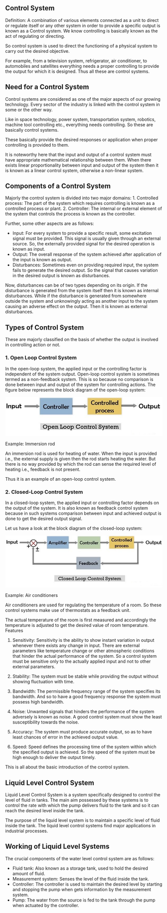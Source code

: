 ## Control System
Definition: A combination of various elements connected as a unit to direct or regulate itself or any other system in order to provide a specific output is known as a Control system. We know controlling is basically known as the act of regulating or directing.

So control system is used to direct the functioning of a physical system to carry out the desired objective.

For example, from a television system, refrigerator, air conditioner, to automobiles and satellites everything needs a proper controlling to provide the output for which it is designed. Thus all these are control systems.

## Need for a Control System
Control systems are considered as one of the major aspects of our growing technology. Every sector of the industry is linked with the control system in some or the other way.

Like in space technology, power system, transportation system, robotics, machine tool controlling etc., everything needs controlling. So these are basically control systems.

These basically provide the desired responses or application when proper controlling is provided to them.

It is noteworthy here that the input and output of a control system must have appropriate mathematical relationship between them. When there exists linear proportionality between input and output of the system then it is known as a linear control system, otherwise a non-linear system.

## Components of a Control System
Majorly the control system is divided into two major domains: 1. Controlled process: The part of the system which requires controlling is known as a controlled process or plant. 2. Controller: The internal or external element of the system that controls the process is known as the controller.

Further, some other aspects are as follows:

* Input: For every system to provide a specific result, some excitation signal must be provided. This signal is usually given through an external source. So, the externally provided signal for the desired operation is known as input.
* Output: The overall response of the system achieved after application of the input is known as output.
* Disturbances: Sometimes even on providing required input, the system fails to generate the desired output. So the signal that causes variation in the desired output is known as disturbances.

Now, disturbances can be of two types depending on its origin. If the disturbance is generated from the system itself then it is known as internal disturbances. While if the disturbance is generated from somewhere outside the system and unknowingly acting as another input to the system causing an adverse effect on the output. Then it is known as external disturbances.

## Types of Control System
These are majorly classified on the basis of whether the output is involved in controlling action or not.

### 1. Open Loop Control System
In the open-loop system, the applied input or the controlling factor is independent of the system output. Open-loop control system is sometimes termed as a non-feedback system. This is so because no comparison is done between input and output of the system for controlling actions. The figure below represents the block diagram of the open-loop system:

<center><img src="images/img1.jpg" title="" /></center>

Example: Immersion rod

An immersion rod is used for heating of water. When the input is provided i.e., the external supply is given then the rod starts heating the water. But there is no way provided by which the rod can sense the required level of heating i.e., feedback is not present.

Thus it is an example of an open-loop control system.

### 2. Closed-Loop Control System
In a closed-loop system, the applied input or controlling factor depends on the output of the system. It is also known as feedback control system because in such systems comparison between input and achieved output is done to get the desired output signal.

Let us have a look at the block diagram of the closed-loop system:

<center><img src="images/img2.jpg" title="" /></center>

Example: Air conditioners

Air conditioners are used for regulating the temperature of a room. So these control systems make use of thermostats as a feedback unit.

The actual temperature of the room is first measured and accordingly the temperature is adjusted to get the desired value of room temperature. Features

1) Sensitivity: Sensitivity is the ability to show instant variation in output whenever there exists any change in input. There are external parameters like temperature change or other atmospheric conditions that hinder the actual performance of the system. So a control system must be sensitive only to the actually applied input and not to other external parameters.

2) Stability: The system must be stable while providing the output without showing fluctuation with time.

3) Bandwidth: The permissible frequency range of the system specifies its bandwidth. And so to have a good frequency response the system must possess high bandwidth.

4) Noise: Unwanted signals that hinders the performance of the system adversely is known as noise. A good control system must show the least susceptibility towards the noise.

5) Accuracy: The system must produce accurate output, so as to have least chances of error in the achieved output value.

6) Speed: Speed defines the processing time of the system within which the specified output is achieved. So the speed of the system must be high enough to deliver the output timely.

This is all about the basic introduction of the control system.

## Liquid Level Control System

Liquid Level Control System is a system specifically designed to control the level of fluid in tanks. The main aim possessed by these systems is to control the rate with which the pump delivers fluid to the tank and so it can reach the desired level inside the tank.

The purpose of the liquid level system is to maintain a specific level of fluid inside the tank. The liquid level control systems find major applications in industrial processes.

## Working of Liquid Level Systems
The crucial components of the water level control system are as follows:

* Fluid tank: Also known as a storage tank, used to hold the desired amount of fluid.
* Measurement system: Senses the level of the fluid inside the tank.
* Controller: The controller is used to maintain the desired level by starting and stopping the pump when gets information by the measurement system.
* Pump: The water from the source is fed to the tank through the pump when actuated by the controller.















